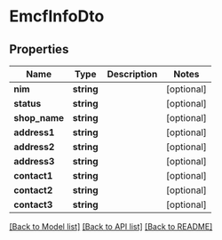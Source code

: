 # EmcfInfoDto

## Properties
Name | Type | Description | Notes
------------ | ------------- | ------------- | -------------
**nim** | **string** |  | [optional] 
**status** | **string** |  | [optional] 
**shop_name** | **string** |  | [optional] 
**address1** | **string** |  | [optional] 
**address2** | **string** |  | [optional] 
**address3** | **string** |  | [optional] 
**contact1** | **string** |  | [optional] 
**contact2** | **string** |  | [optional] 
**contact3** | **string** |  | [optional] 

[[Back to Model list]](../../README.md#documentation-for-models) [[Back to API list]](../../README.md#documentation-for-api-endpoints) [[Back to README]](../../README.md)


